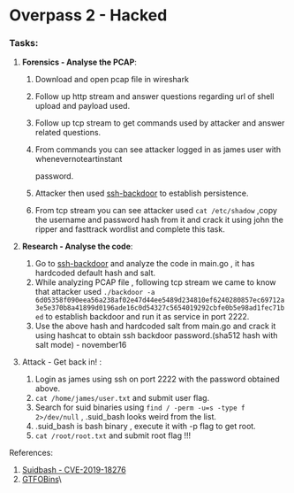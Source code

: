 # Overpass 2 - Hacked

### **Tasks**:

1. **Forensics - Analyse the PCAP**:
   1. Download and open pcap file in wireshark
   2. Follow up http stream and answer questions regarding url of shell upload and payload used.
   3. Follow up tcp stream to get commands used by attacker and answer related questions.
   4.  From commands you can see attacker logged in as james user with whenevernoteartinstant

       password.
   5. Attacker then used [ssh-backdoor](https://github.com/NinjaJc01/ssh-backdoor) to establish persistence.
   6. From tcp stream you can see attacker used `cat /etc/shadow` ,copy the username and password hash from it and crack it using john the ripper and fasttrack wordlist and complete this task.
2.  **Research - Analyse the code**:

    1. Go to [ssh-backdoor](https://github.com/NinjaJc01/ssh-backdoor) and analyze the code in main.go , it has hardcoded default hash and salt.
    2. While analyzing PCAP file , following tcp stream we came to know that attacker used `./backdoor -a 6d05358f090eea56a238af02e47d44ee5489d234810ef6240280857ec69712a3e5e370b8a41899d0196ade16c0d54327c5654019292cbfe0b5e98ad1fec71bed` to establish backdoor and run it as service in port 2222.
    3. Use the above hash and hardcoded salt from main.go and crack it using hashcat to obtain ssh backdoor password.(sha512 hash with salt mode) - november16


3.  Attack - Get back in! :

    1. Login as james using ssh on port 2222 with the password obtained above.
    2. `cat /home/james/user.txt` and submit user flag.
    3. Search for suid binaries using `find / -perm -u=s -type f 2>/dev/null`  , .suid\_bash looks weird from the list.
    4. .suid\_bash is bash binary , execute it with -p flag to get root.&#x20;
    5. `cat /root/root.txt` and submit root flag !!!



References:

1. [Suidbash - CVE-2019-18276](https://amriunix.com/post/cve-2019-18276-suidbash/)
2. [GTFOBins](https://gtfobins.github.io/gtfobins/bash/)\

